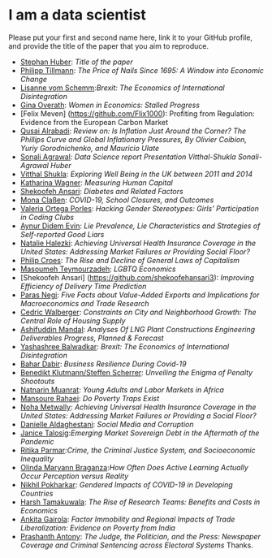 # I am a data scientist

Please put your first and second name here, link it to your GitHub profile, and provide the title of the paper that you aim to reproduce. 

- [Stephan Huber](https://github.com/hubchev): _Title of the paper_
- [Philipp Tillmann](https://github.com/tillmannphilipp99): _The Price of Nails Since 1695: A Window into Economic Change_
- [Lisanne vom Schemm](https://github.com/lisanneschemm):_Brexit: The Economics of International Disintegration_
- [Gina Overath](https://github.com/gover1312): _Women in Economics: Stalled Progress_
- [Felix Meven] (https://github.com/Flix1000): Profiting from Regulation: Evidence from the European Carbon Market
- [Qusai Alrabadi](https://github.com/QALRAB): _Review on: Is Inflation Just Around the Corner? The Phillips Curve and Global Inflationary Pressures, By Olivier Coibion, Yuriy Gorodnichenko, and Mauricio Ulate_
- [Sonali Agrawal](https://github.com/SonaliAgraw): _Data Science report Presentation Vitthal-Shukla Sonali-Agrawal Huber_
- [Vitthal Shukla](https://github.com/VitthalGit): _Exploring Well Being in the UK between 2011 and 2014_
- [Katharina Wagner](https://github.com/Katwag99): _Measuring Human Capital_
- [Shekoofeh Ansari](https://github.com/shekoofehansari): _Diabetes and Related Factors_
- [Mona Claßen](https://github.com/monaongit): _COVID-19, School Closures, and Outcomes_
- [Valeria Ortega Porles](https://github.com/VaalOP): _Hacking Gender Stereotypes: Girls’ Participation in Coding Clubs_
- [Aynur Didem Evin](https://github.com/didemevin): _Lie Prevalence, Lie Characteristics and Strategies of Self-reported Good Liars_
- [Natalie Halezki](https://github.com/HalNatalie): _Achieving Universal Health Insurance Coverage in the United States: Addressing Market Failures or Providing Social Floor?_
- [Philip Croes](https://github.com/PhilipCroes): _The Rise and Decline of General Laws of Capitalism_
- [Masoumeh Teymourzadeh](https://github.com/Mastanetmr): _LGBTQ Economics_
- [Shekoofeh Ansari] (https://github.com/shekoofehansari3): _Improving Efficiency of Delivery Time Prediction_
- [Paras Negi](https://github.com/ParasNegi88): _Five Facts about Value-Added Exports and Implications for Macroeconomics and  Trade Research_
- [Cedric Walberger](https://github.com/cedricwalberger): _Constraints on City and Neighborhood Growth: The Central Role of Housing Supply_
- [Ashifuddin Mandal](https://github.com/Ashifuddinmandal?tab=repositories): _Analyses Of LNG Plant Constructions Engineering Deliverables Progress, Planned & Forecast_
- [Yashashree Balwadkar](https://github.com/BalwadkarYashashree): _Brexit: The Economics of International Disintegration_
- [Bahar Dabir](https://github.com/BaharDabir/): _Business Resilience During Covid-19_
- [Benedikt Klutmann/Steffen Scherrer](https://github.com/BenFrese): _Unveiling the Enigma of Penalty Shootouts_
- [Natnarin Muanrat](https://github.com/Natnarinnarin/): _Young Adults and Labor Markets in Africa_
- [Mansoure Rahaei](https://github.com/mansourerahaei): _Do Poverty Traps Exist_
- [Noha Metwally](https://github.com/NohaMetwally82): _Achieving Universal Health Insurance Coverage in the United States: Addressing Market Failures or Providing a Social Floor?_
- [Danielle Aldaghestani](https://github.com/danielle798): _Social Media and Corruption_
- [Janice Talosig](https://github.com/janicetalosig):_Emerging Market Sovereign Debt in the Aftermath of the Pandemic_
- [Ritika Parmar](https://github.com/Ritika-Parmar/Ritika):_Crime, the Criminal Justice System, and Socioeconomic Inequality_
- [Olinda Maryann Braganza](https://github.com/OlinMB):_How Often Does Active Learning Actually Occur Perception versus Reality_
- [Nikhil Pokharkar](https://github.com/nvpokharkar): _Gendered Impacts of COVID-19 in Developing Countries_
- [Harsh Tamakuwala](https://github.com/harshtamakuwala/ds_summer23.git): _The Rise of Research Teams: Benefits and Costs in Economics_
- [Ankita Gairola](https://github.com/AnkitaGairola): _Factor Immobility and Regional Impacts of Trade Liberalization: Evidence on Poverty from India_
- [Prashanth Antony](https://github.com/Prashanthantony): _The Judge, the Politician, and the Press: Newspaper Coverage and Criminal Sentencing across Electoral Systems_
Thanks.
